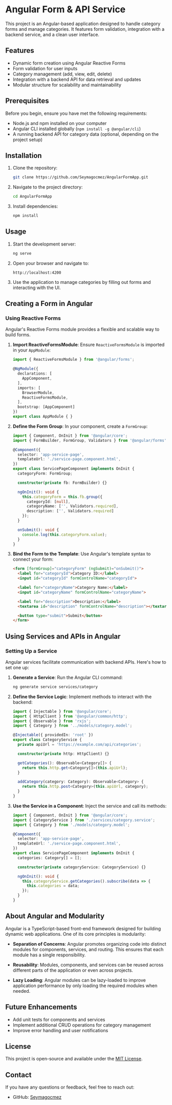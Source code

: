 # Angular Form & API Service

This project is an Angular-based application designed to handle category forms and manage categories. It features form validation, integration with a backend service, and a clean user interface.

## Features

- Dynamic form creation using Angular Reactive Forms
- Form validation for user inputs
- Category management (add, view, edit, delete)
- Integration with a backend API for data retrieval and updates
- Modular structure for scalability and maintainability

## Prerequisites

Before you begin, ensure you have met the following requirements:

- Node.js and npm installed on your computer
- Angular CLI installed globally (`npm install -g @angular/cli`)
- A running backend API for category data (optional, depending on the project setup)

## Installation

1. Clone the repository:

   ```bash
   git clone https://github.com/Seymagocmez/AngularFormApp.git
   ```

2. Navigate to the project directory:

   ```bash
   cd AngularFormApp
   ```

3. Install dependencies:

   ```bash
   npm install
   ```

## Usage

1. Start the development server:

   ```bash
   ng serve
   ```

2. Open your browser and navigate to:

   ```
   http://localhost:4200
   ```

3. Use the application to manage categories by filling out forms and interacting with the UI.

## Creating a Form in Angular

### Using Reactive Forms

Angular's Reactive Forms module provides a flexible and scalable way to build forms.

1. **Import ReactiveFormsModule**:
   Ensure `ReactiveFormsModule` is imported in your `AppModule`:

   ```typescript
   import { ReactiveFormsModule } from '@angular/forms';
   
   @NgModule({
     declarations: [
       AppComponent,
     ],
     imports: [
       BrowserModule,
       ReactiveFormsModule,
     ],
     bootstrap: [AppComponent]
   })
   export class AppModule { }
   ```

2. **Define the Form Group**:
   In your component, create a `FormGroup`:

   ```typescript
   import { Component, OnInit } from '@angular/core';
   import { FormBuilder, FormGroup, Validators } from '@angular/forms';

   @Component({
     selector: 'app-service-page',
     templateUrl: './service-page.component.html',
   })
   export class ServicePageComponent implements OnInit {
     categoryForm: FormGroup;

     constructor(private fb: FormBuilder) {}

     ngOnInit(): void {
       this.categoryForm = this.fb.group({
         categoryId: [null],
         categoryName: ['', Validators.required],
         description: ['', Validators.required]
       });
     }

     onSubmit(): void {
       console.log(this.categoryForm.value);
     }
   }
   ```

3. **Bind the Form to the Template**:
   Use Angular's template syntax to connect your form:

   ```html
   <form [formGroup]="categoryForm" (ngSubmit)="onSubmit()">
     <label for="categoryId">Category ID:</label>
     <input id="categoryId" formControlName="categoryId">

     <label for="categoryName">Category Name:</label>
     <input id="categoryName" formControlName="categoryName">

     <label for="description">Description:</label>
     <textarea id="description" formControlName="description"></textarea>

     <button type="submit">Submit</button>
   </form>
   ```

## Using Services and APIs in Angular

### Setting Up a Service

Angular services facilitate communication with backend APIs. Here's how to set one up:

1. **Generate a Service**:
   Run the Angular CLI command:
   ```bash
   ng generate service services/category
   ```

2. **Define the Service Logic**:
   Implement methods to interact with the backend:

   ```typescript
   import { Injectable } from '@angular/core';
   import { HttpClient } from '@angular/common/http';
   import { Observable } from 'rxjs';
   import { Category } from '../models/category.model';

   @Injectable({ providedIn: 'root' })
   export class CategoryService {
     private apiUrl = 'https://example.com/api/categories';

     constructor(private http: HttpClient) {}

     getCategories(): Observable<Category[]> {
       return this.http.get<Category[]>(this.apiUrl);
     }

     addCategory(category: Category): Observable<Category> {
       return this.http.post<Category>(this.apiUrl, category);
     }
   }
   ```

3. **Use the Service in a Component**:
   Inject the service and call its methods:

   ```typescript
   import { Component, OnInit } from '@angular/core';
   import { CategoryService } from './services/category.service';
   import { Category } from './models/category.model';

   @Component({
     selector: 'app-service-page',
     templateUrl: './service-page.component.html',
   })
   export class ServicePageComponent implements OnInit {
     categories: Category[] = [];

     constructor(private categoryService: CategoryService) {}

     ngOnInit(): void {
       this.categoryService.getCategories().subscribe(data => {
         this.categories = data;
       });
     }
   }
   ```

## About Angular and Modularity

Angular is a TypeScript-based front-end framework designed for building dynamic web applications. One of its core principles is modularity:

- **Separation of Concerns**:
  Angular promotes organizing code into distinct modules for components, services, and routing. This ensures that each module has a single responsibility.

- **Reusability**:
  Modules, components, and services can be reused across different parts of the application or even across projects.

- **Lazy Loading**:
  Angular modules can be lazy-loaded to improve application performance by only loading the required modules when needed.

## Future Enhancements

- Add unit tests for components and services
- Implement additional CRUD operations for category management
- Improve error handling and user notifications

## License

This project is open-source and available under the [MIT License](LICENSE).

## Contact

If you have any questions or feedback, feel free to reach out:

- GitHub: [Seymagocmez](https://github.com/Seymagocmez)
